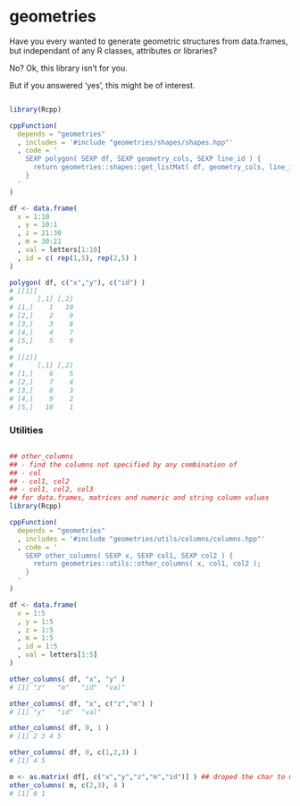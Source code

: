 
<!-- README.md is generated from README.Rmd. Please edit that file -->

# geometries

<!-- badges: start -->

<!-- badges: end -->

Have you every wanted to generate geometric structures from data.frames,
but independant of any R classes, attributes or libraries?

No? Ok, this library isn’t for you.

But if you answered ‘yes’, this might be of interest.

``` r

library(Rcpp)

cppFunction(
  depends = "geometries"
  , includes = '#include "geometries/shapes/shapes.hpp"'
  , code = '
    SEXP polygon( SEXP df, SEXP geometry_cols, SEXP line_id ) {
      return geometries::shapes::get_listMat( df, geometry_cols, line_id );
    }
  '
)

df <- data.frame(
  x = 1:10
  , y = 10:1
  , z = 21:30
  , m = 30:21
  , val = letters[1:10]
  , id = c( rep(1,5), rep(2,5) )
)

polygon( df, c("x","y"), c("id") )
# [[1]]
#      [,1] [,2]
# [1,]    1   10
# [2,]    2    9
# [3,]    3    8
# [4,]    4    7
# [5,]    5    6
# 
# [[2]]
#      [,1] [,2]
# [1,]    6    5
# [2,]    7    4
# [3,]    8    3
# [4,]    9    2
# [5,]   10    1
```

### Utilities

``` r

## other_columns
## - find the columns not specified by any combination of
## - col
## - col1, col2
## - col1, col2, col3
## for data.frames, matrices and numeric and string column values
library(Rcpp)

cppFunction(
  depends = "geometries"
  , includes = '#include "geometries/utils/columns/columns.hpp"'
  , code = '
    SEXP other_columns( SEXP x, SEXP col1, SEXP col2 ) {
      return geometries::utils::other_columns( x, col1, col2 );
    }
  '
)

df <- data.frame(
  x = 1:5
  , y = 1:5
  , z = 1:5
  , m = 1:5
  , id = 1:5
  , val = letters[1:5]
)

other_columns( df, "x", "y" )
# [1] "z"   "m"   "id"  "val"

other_columns( df, "x", c("z","m") )
# [1] "y"   "id"  "val"

other_columns( df, 0, 1 )
# [1] 2 3 4 5

other_columns( df, 0, c(1,2,3) )
# [1] 4 5

m <- as.matrix( df[, c("x","y","z","m","id")] ) ## droped the char to make matrix numeric
other_columns( m, c(2,3), 4 ) 
# [1] 0 1
```
